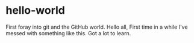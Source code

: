 # hello-world
First foray into git and the GitHub world.
Hello all,
First time in a while I've messed with something like this. Got a lot to learn.

